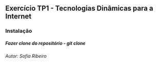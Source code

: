 ## Exercício TP1 - Tecnologias Dinâmicas para a Internet

### **Instalação**
##### Fazer clone do repositório - git clone

###### Autor: Sofia Ribeiro
